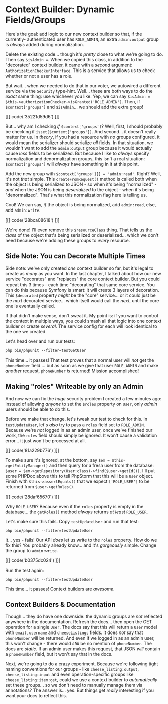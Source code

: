 # Context Builder: Dynamic Fields/Groups

Here's the goal: add logic to our new context builder so that, if the
currently- authenticated user has `ROLE_ADMIN`, an extra `admin:output` group
is *always* added during normalization.

Delete the existing code... though it's *pretty* close to what we're
going to do. Then say `$isAdmin =`. When we copied this class, in addition to
the "decorated" context builder, it came with a *second* argument:
`AuthorizationCheckerInterface`. This is a service that allows us to check whether
or not a user has a role.

But wait... when we needed to do that in our voter, we autowired a different
service via the `Security` type-hint. Well... these are both ways to do the
*exact* same thing: use whichever you like. Yep, we can say
`$isAdmin = $this->authorizationChecker->isGranted('ROLE_ADMIN')`. Then, if
`$context['groups']` and `$isAdmin`... we should add the extra group!

[[[ code('35221d59d6') ]]]

But... why am I checking *if* `$context['groups']`? Well, first, I should probably
be checking if `isset($context['groups'])`. And second... it doesn't really matter
for us. In *theory*, if you had a resource with *no* groups configured, it would
mean the serializer should serialize *all* fields. In that situation, we wouldn't
want to add the `admin:output` group because it would actually cause *less* fields
to be serialized. But because I like to *always* specify normalization and
denormalization groups, this isn't a real situation: `$context['groups']` will
*always* have something in it at this point.

Add the new group with `$context['groups'][] = 'admin:read'`. Right? Well, it's
not *that* simple. This `createFromRequest()` method is called both when the object
is being serialized to JSON - so when it's being "normalized" - *and* when the
JSON is being *deserialized* to the object - when it's being "denormalized".
That's what this normalization flag here is telling us.

Cool! We can say, *if* the object is being normalized, add `admin:read`, else,
add `admin:write`.

[[[ code('28bca08618') ]]]

We're done! I'll even remove this `$resourceClass` thing. That tells us the *class*
of the object that's being serialized or deserialized... which we don't need
because we're adding these groups to *every* resource.

## Side Note: You can Decorate Multiple Times

Side note: we've only created *one* context builder so far, but it's legal to create
as *many* as you want. In the last chapter, I talked about how our new service
"decorates" and "replaces" the core context builder. But you could repeat this
3 times - each time "decorating" that same core service. You can do this because
Symfony is smart: it will create 3 layers of decoration. This `$decorated` property
*might* be the "core" service... or it could just be the *next* decorated service...
which itself would call the *next*, until the core one is eventually called.

If that didn't make sense, don't sweat it. My point is: if you want to control
the context in multiple ways, you could smash all that logic into one context
builder or create *several*. The service config for each will look identical to
the one we created.

Let's head over and run our tests:

```terminal
php bin/phpunit --filter=testGetUser
```

This time... it passes! That test proves that a normal user will *not* get the
`phoneNumber` field.... but as soon as we give that user `ROLE_ADMIN` and make
*another* request, `phoneNumber` *is* returned! Mission accomplished!

## Making "roles" Writeable by only an Admin

And now we can fix the *huge* security problem I created a few minutes ago: instead
of allowing *anyone* to set the `$roles` property on `User`, only *admin* users
should be able to do this.

Before we make that change, let's tweak our test to check for this. In
`testUpdateUser`, let's *also* try to pass a `roles` field set to `ROLE_ADMIN`.
Because we're *not* logged in as an admin user, once we've finished our work,
the `roles` field should simply be ignored. It won't cause a validation error...
it just won't be processed at all.

[[[ code('81a229b776') ]]]

To make sure it's ignored, at the bottom, say `$em = $this->getEntityManager()`
and then query for a fresh user from the database:
`$user = $em->getRepository(User:class)->find($user->getId())`. I'll put some
PHPDoc above this to tell PhpStorm that this will be a `User` object. Finish
with `$this->assertEquals()` that we expect `['ROLE_USER']` to be returned from
`$user->getRoles()`.

[[[ code('28daf65670') ]]]

Why `ROLE_USER`? Because even if the `roles` property is empty in the database...
the `getRoles()` method *always* returns *at least* `ROLE_USER`.

Let's make sure this fails. Copy `testUpdateUser` and run that test:

```terminal
php bin/phpunit --filter=testUpdateUser
```

It... yes - fails! Our API *does* let us write to the `roles` property. How do we
fix this? You probably already know... and it's *gorgeously* simple. Change
the group to `admin:write`.

[[[ code('b0375dc024') ]]]

Run the test again:

```terminal-silent
php bin/phpunit --filter=testUpdateUser
```

This time... it passes! Context builders are *awesome*.

## Context Builders & Documentation

Though... they do have one downside: the dynamic groups are *not* reflected anywhere
in the documentation. Refresh the docs... then open the GET operation for a single
`User`. The docs say that this will return a `User` model with `email`, `username`
and `cheeseListings` fields. It does *not* say that `phoneNumber` will be returned.
And even if we logged in as an admin user, this won't change - there would *still*
be no mention of `phoneNumber`. The docs are *static*. If an admin user makes this
request, that JSON *will* contain a `phoneNumber` field, but it won't say that in
the docs.

Next, we're going to do a crazy experiment. Because we're following tight naming
conventions for our groups - like `cheese_listing:output`, `cheese_listing:input`
and even operation-specific groups like `cheese_listing:item:get`, could we use
a context builder to *automatically* set these groups... so we don't need to
manually manage them via annotations? The answer is... yes. But things get
*really* interesting if you want your docs to reflect this.
